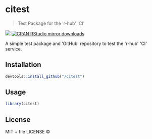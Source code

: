 
# citest

> Test Package for the 'r-hub' 'CI'

[![](http://www.r-pkg.org/badges/version/citest)](http://www.r-pkg.org/pkg/citest)
[![CRAN RStudio mirror downloads](http://cranlogs.r-pkg.org/badges/citest)](http://www.r-pkg.org/pkg/citest)


A simple test package and 'GitHub' repository to test the 'r-hub' 'CI' service.

## Installation

```r
devtools::install_github("/citest")
```

## Usage

```r
library(citest)
```

## License

MIT + file LICENSE © 
